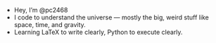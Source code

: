 - Hey, I’m @pc2468  
- I code to understand the universe — mostly the big, weird stuff like space, time, and gravity.  
- Learning LaTeX to write clearly, Python to execute clearly.
